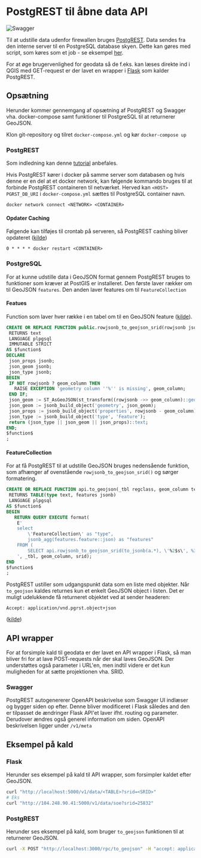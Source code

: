 # PostgREST til åbne data API
![Swagger](https://user-images.githubusercontent.com/7534153/57377665-4a336180-71a3-11e9-8491-685008318867.PNG)

Til at udstille data udenfor firewallen bruges [PostgREST](http://postgrest.org/en/latest/). Data sendes fra den interne server til en PostgreSQL database skyen. Dette kan gøres med script, som køres som et job - se eksempel [her](https://github.com/frederiksberg/automation-scripts/blob/master/Python/api/transfer_tables.py). 

For at øge brugervenlighed for geodata så de f.eks. kan læses direkte ind i QGIS med GET-request er der lavet en wrapper i [Flask](http://flask.pocoo.org/docs/1.0/api/) som kalder PostgREST. 

## Opsætning
Herunder kommer gennemgang af opsætning af PostgREST og Swagger vha. docker-compose samt funktioner til PostgreSQL til at returnerer GeoJSON.

Klon git-repository og tilret `docker-compose.yml` og kør `docker-compose up`


### PostgREST
Som indledning kan denne  [tutorial](http://postgrest.org/en/latest/tutorials/tut0.html) anbefales. 

Hvis PostgREST kører i docker på samme server som databasen og hvis denne er en del at et docker network, kan følgende kommando bruges til at forbinde PostgREST containeren til netværket. Herved kan `<HOST>` `PGRST_DB_URI` i  `docker-compose.yml` sættes til PostgreSQL container navn.  

`docker network connect <NETWORK> <CONTAINER>`



#### Opdater Caching
Følgende kan tilføjes til crontab på serveren, så PostgREST cashing bliver opdateret ([kilde](http://postgrest.org/en/latest/admin.html#schema-reloading))

`0 * * * * docker restart <CONTAINER>`

### PostgreSQL 
For at kunne udstille data i GeoJSON format gennem PostgREST bruges to funktioner som kræver at PostGIS er installeret. Den første laver rækker om til GeoJSON `features`. Den anden laver features om til `FeatureCollection`

#### Featues
Function som laver hver række i en tabel om til en GeoJSON feature ([kilde](http://blog.cleverelephant.ca/2019/03/geojson.html)). 
```sql
CREATE OR REPLACE FUNCTION public.rowjsonb_to_geojson_srid(rowjsonb jsonb, geom_column text DEFAULT 'geom'::text, srid integer DEFAULT 4326)
 RETURNS text
 LANGUAGE plpgsql
 IMMUTABLE STRICT
AS $function$
DECLARE 
 json_props jsonb;
 json_geom jsonb;
 json_type jsonb;
BEGIN
 IF NOT rowjsonb ? geom_column THEN
   RAISE EXCEPTION 'geometry column ''%'' is missing', geom_column;
 END IF;
 json_geom := ST_AsGeoJSON(st_transform((rowjsonb ->> geom_column)::geometry, srid))::jsonb;
 json_geom := jsonb_build_object('geometry', json_geom);
 json_props := jsonb_build_object('properties', rowjsonb - geom_column);
 json_type := jsonb_build_object('type', 'Feature');
 return (json_type || json_geom || json_props)::text;
END; 
$function$
;
```

#### FeatureCollection
For at få PostgREST til at udstille  GeoJSON bruges nedensående funktion, som afhænger af ovenstående `rowjsonb_to_geojson_srid()` og sørger formatering.

```sql
CREATE OR REPLACE FUNCTION api.to_geojson(_tbl regclass, geom_column text DEFAULT 'geom'::text, srid integer DEFAULT 4326)
 RETURNS TABLE(type text, features jsonb)
 LANGUAGE plpgsql
AS $function$
BEGIN
   RETURN QUERY EXECUTE format(
   	E'
	select
	    \'FeatureCollection\' as "type",
		jsonb_agg(features.feature::json) as "features"
	FROM (
		SELECT api.rowjsonb_to_geojson_srid(to_jsonb(a.*), \'%2$s\', %3$s) feature FROM %1$s a) as features;
	', _tbl, geom_column, srid);
END
$function$
;
```
PostgREST ustiller som udgangspunkt data som en liste med objekter. Når `to_geojson` kaldes returnes kun et enkelt GeoJSON object i listen. Det er muligt udelukkende få returneret objektet ved at sender headeren: 

`Accept: application/vnd.pgrst.object+json`

 ([kilde](http://postgrest.org/en/latest/api.html?highlight=list%20of%20objects#singular-or-plural))

## API wrapper
For at forsimple kald til geodata er der lavet en API wrapper i Flask, så man bliver fri for at lave POST-requests når der skal laves GeoJSON. Der understøttes også parameter i URL'en, men indtil videre er det kun muligheden for at sætte projektionen vha. SRID.

### Swagger
PostgREST autogenererer OpenAPI beskrivelse som Swagger UI indlæser og bygger siden op efter. Denne bliver modificeret i Flask således and den er tilpasset de ændringer Flask API'et laver ifht. routing og parameter. Derudover ændres også generel information om siden. OpenAPI beskrivelsen ligger under `/v1/meta`

## Eksempel på kald

### Flask
Herunder ses eksempel på kald til API wrapper, som forsimpler kaldet efter GeoJSON.
```bash
curl "http://localhost:5000/v1/data/<TABLE>?srid=<SRID>"
# Eks
curl "http://104.248.90.41:5000/v1/data/soe?srid=25832"
```

### PostgREST
Herunder ses eksempel på kald, som bruger `to_geojson` funktionen til at returnerer GeoJSON.
```bash
curl -X POST "http://localhost:3000/rpc/to_geojson" -H "accept: application/json" -H "Content-Type: application/json" -d "{ \"srid\": 4326, \"_tbl\": \"YOURTABLE\", \"geom_column\": \"GEOM_COLUMN\"}"
```

